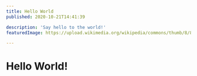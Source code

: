 ```yaml
---
title: Hello World
published: 2020-10-21T14:41:39

description: 'Say hello to the world!'
featuredImage: https://upload.wikimedia.org/wikipedia/commons/thumb/8/86/Wikipedia_Hello_World_Graphic.svg/500px-Wikipedia_Hello_World_Graphic.svg.png

---
```

    
# Hello World!
